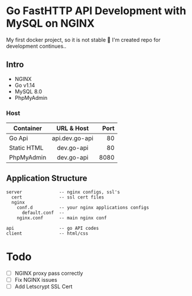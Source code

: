 # Go FastHTTP API Development with MySQL on NGINX

My first docker project, so it is not stable 🥺 I'm created repo for development continues..

## Intro

* NGINX
* Go v1.14
* MySQL 8.0
* PhpMyAdmin

### Host

| Container   |      URL & Host      |  Port |
|----------|:-------------:|------:|
| Go Api |  api.dev.go-api | 80 |
| Static HTML |    dev.go-api   |   80 |
| PhpMyAdmin | dev.go-api |    8080 |

## Application Structure

```
server              -- nginx configs, ssl's
  cert              -- ssl cert files
  nginx
    conf.d          -- your nginx applications configs
      default.conf  --
    nginx.conf      -- main nginx conf

api                 -- go API codes
client              -- html/css
```

# Todo

 - [ ] NGINX proxy pass correctly
 - [ ] Fix NGINX issues
 - [ ] Add Letscrypt SSL Cert
